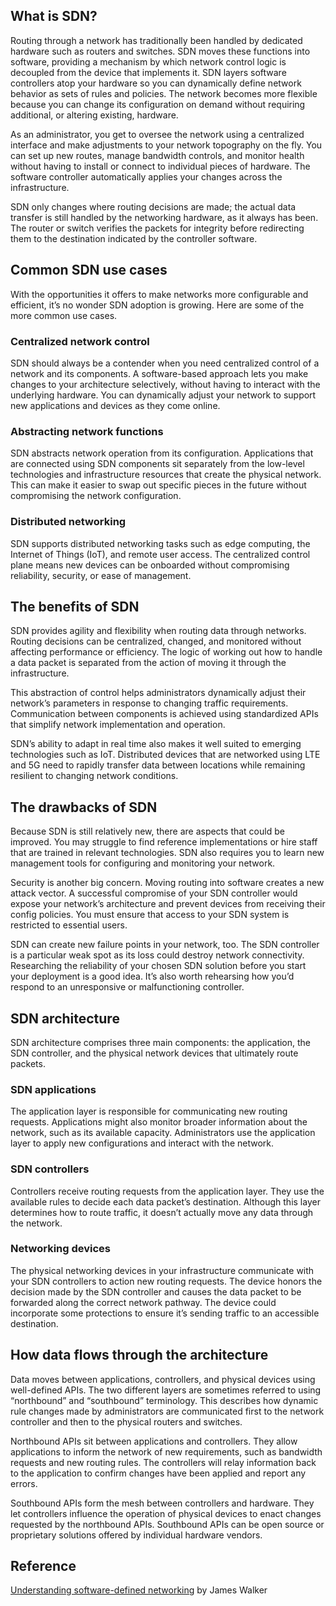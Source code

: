 ## What is SDN?

Routing through a network has traditionally been handled by dedicated hardware such as routers and switches. SDN moves these functions into software, providing a mechanism by which network control logic is decoupled from the device that implements it. SDN layers software controllers atop your hardware so you can dynamically define network behavior as sets of rules and policies. The network becomes more flexible because you can change its configuration on demand without requiring additional, or altering existing, hardware.

As an administrator, you get to oversee the network using a centralized interface and make adjustments to your network topography on the fly. You can set up new routes, manage bandwidth controls, and monitor health without having to install or connect to individual pieces of hardware. The software controller automatically applies your changes across the infrastructure.

SDN only changes where routing decisions are made; the actual data transfer is still handled by the networking hardware, as it always has been. The router or switch verifies the packets for integrity before redirecting them to the destination indicated by the controller software.

## Common SDN use cases

With the opportunities it offers to make networks more configurable and efficient, it’s no wonder SDN adoption is growing. Here are some of the more common use cases.

### Centralized network control

SDN should always be a contender when you need centralized control of a network and its components. A software-based approach lets you make changes to your architecture selectively, without having to interact with the underlying hardware. You can dynamically adjust your network to support new applications and devices as they come online.

### Abstracting network functions

SDN abstracts network operation from its configuration. Applications that are connected using SDN components sit separately from the low-level technologies and infrastructure resources that create the physical network. This can make it easier to swap out specific pieces in the future without compromising the network configuration.

### Distributed networking

SDN supports distributed networking tasks such as edge computing, the Internet of Things (IoT), and remote user access. The centralized control plane means new devices can be onboarded without compromising reliability, security, or ease of management.

## The benefits of SDN

SDN provides agility and flexibility when routing data through networks. Routing decisions can be centralized, changed, and monitored without affecting performance or efficiency. The logic of working out how to handle a data packet is separated from the action of moving it through the infrastructure.

This abstraction of control helps administrators dynamically adjust their network’s parameters in response to changing traffic requirements. Communication between components is achieved using standardized APIs that simplify network implementation and operation.

SDN’s ability to adapt in real time also makes it well suited to emerging technologies such as IoT. Distributed devices that are networked using LTE and 5G need to rapidly transfer data between locations while remaining resilient to changing network conditions.

## The drawbacks of SDN

Because SDN is still relatively new, there are aspects that could be improved. You may struggle to find reference implementations or hire staff that are trained in relevant technologies. SDN also requires you to learn new management tools for configuring and monitoring your network.

Security is another big concern. Moving routing into software creates a new attack vector. A successful compromise of your SDN controller would expose your network’s architecture and prevent devices from receiving their config policies. You must ensure that access to your SDN system is restricted to essential users.

SDN can create new failure points in your network, too. The SDN controller is a particular weak spot as its loss could destroy network connectivity. Researching the reliability of your chosen SDN solution before you start your deployment is a good idea. It’s also worth rehearsing how you’d respond to an unresponsive or malfunctioning controller.

## SDN architecture

SDN architecture comprises three main components: the application, the SDN controller, and the physical network devices that ultimately route packets.

### SDN applications

The application layer is responsible for communicating new routing requests. Applications might also monitor broader information about the network, such as its available capacity. Administrators use the application layer to apply new configurations and interact with the network.

### SDN controllers

Controllers receive routing requests from the application layer. They use the available rules to decide each data packet’s destination. Although this layer determines how to route traffic, it doesn’t actually move any data through the network.

### Networking devices

The physical networking devices in your infrastructure communicate with your SDN controllers to action new routing requests. The device honors the decision made by the SDN controller and causes the data packet to be forwarded along the correct network pathway. The device could incorporate some protections to ensure it’s sending traffic to an accessible destination.

## How data flows through the architecture

Data moves between applications, controllers, and physical devices using well-defined APIs. The two different layers are sometimes referred to using “northbound” and “southbound” terminology. This describes how dynamic rule changes made by administrators are communicated first to the network controller and then to the physical routers and switches.

Northbound APIs sit between applications and controllers. They allow applications to inform the network of new requirements, such as bandwidth requests and new routing rules. The controllers will relay information back to the application to confirm changes have been applied and report any errors.

Southbound APIs form the mesh between controllers and hardware. They let controllers influence the operation of physical devices to enact changes requested by the northbound APIs. Southbound APIs can be open source or proprietary solutions offered by individual hardware vendors.

## Reference

[Understanding software-defined networking](https://tailscale.com/learn/software-defined-networking) by James Walker
